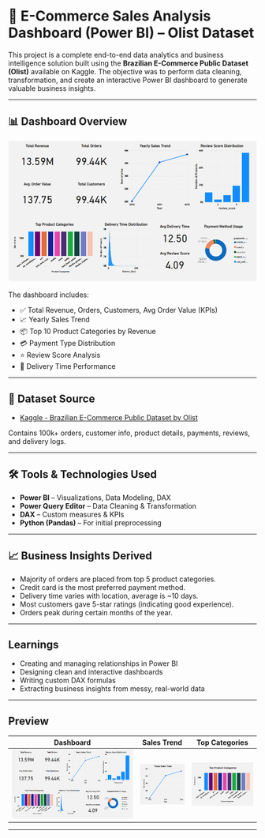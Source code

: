 # 🛒 E-Commerce Sales Analysis Dashboard (Power BI) – Olist Dataset

This project is a complete end-to-end data analytics and business intelligence solution built using the **Brazilian E-Commerce Public Dataset (Olist)** available on Kaggle. The objective was to perform data cleaning, transformation, and create an interactive Power BI dashboard to generate valuable business insights.

---

## 📊 Dashboard Overview

![Dashboard Screenshot](screenshots/main.png) <!-- upload your dashboard image in the repo -->

The dashboard includes:

- ✅ Total Revenue, Orders, Customers, Avg Order Value (KPIs)
- 📈 Yearly Sales Trend
- 📦 Top 10 Product Categories by Revenue
- 💳 Payment Type Distribution
- ⭐ Review Score Analysis
- 🚚 Delivery Time Performance

---

## 📁 Dataset Source

- [Kaggle - Brazilian E-Commerce Public Dataset by Olist](https://www.kaggle.com/datasets/olistbr/brazilian-ecommerce)

Contains 100k+ orders, customer info, product details, payments, reviews, and delivery logs.

---

## 🛠️ Tools & Technologies Used

- **Power BI** – Visualizations, Data Modeling, DAX
- **Power Query Editor** – Data Cleaning & Transformation
- **DAX** – Custom measures & KPIs
- **Python (Pandas)** – For initial preprocessing 

---

## 📈 Business Insights Derived

- Majority of orders are placed from top 5 product categories.
- Credit card is the most preferred payment method.
- Delivery time varies with location, average is ~10 days.
- Most customers gave 5-star ratings (indicating good experience).
- Orders peak during certain months of the year.

---

## Learnings

- Creating and managing relationships in Power BI
- Designing clean and interactive dashboards
- Writing custom DAX formulas
- Extracting business insights from messy, real-world data

---

## Preview

| Dashboard | Sales Trend | Top Categories |
|----------|-------------|----------------|
| ![main](screenshots/main.png) | ![trend](screenshots/sales_trend.png) | ![categories](screenshots/top_categories.png) |

---


